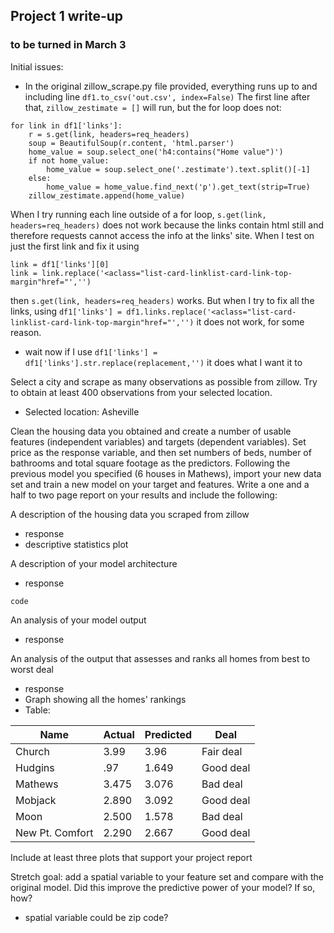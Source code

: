 ## Project 1 write-up
### to be turned in March 3

Initial issues:

* In the original zillow_scrape.py file provided, everything runs up to and including line `df1.to_csv('out.csv', index=False)` 
The first line after that, `zillow_zestimate = []` will run, but the for loop does not:

```
for link in df1['links']:
    r = s.get(link, headers=req_headers)
    soup = BeautifulSoup(r.content, 'html.parser')
    home_value = soup.select_one('h4:contains("Home value")')
    if not home_value:
        home_value = soup.select_one('.zestimate').text.split()[-1]
    else:
        home_value = home_value.find_next('p').get_text(strip=True)
    zillow_zestimate.append(home_value)
```

When I try running each line outside of a for loop, `s.get(link, headers=req_headers)` does not work because the links contain html still and therefore requests cannot access the info at the links' site. When I test on just the first link and fix it using 
```
link = df1['links'][0]
link = link.replace('<aclass="list-card-linklist-card-link-top-margin"href="','')
```
then  `s.get(link, headers=req_headers)` works. But when I try to fix all the links, using `df1['links'] = df1.links.replace('<aclass="list-card-linklist-card-link-top-margin"href="','')` it does not work, for some reason. 

* wait now if I use `df1['links'] = df1['links'].str.replace(replacement,'')` it does what I want it to


Select a city and scrape as many observations as possible from zillow. Try to obtain at least 400 observations from your selected location.

* Selected location: Asheville

Clean the housing data you obtained and create a number of usable features (independent variables) and targets (dependent variables). Set price as the response variable, and then set numbers of beds, number of bathrooms and total square footage as the predictors. Following the previous model you specified (6 houses in Mathews), import your new data set and train a new model on your target and features. Write a one and a half to two page report on your results and include the following:

A description of the housing data you scraped from zillow
* response
* descriptive statistics plot

A description of your model architecture
* response
``` 
code
```

An analysis of your model output
* response

An analysis of the output that assesses and ranks all homes from best to worst deal
* response
* Graph showing all the homes' rankings 
* Table:

|Name | Actual      | Predicted | Deal|
|-----| ----------- | ----------- |----|
|Church| 3.99      | 3.96      | Fair deal|
|Hudgins| .97      | 1.649       | Good deal|
|Mathews| 3.475   | 3.076      | Bad deal |
|Mobjack| 2.890   | 3.092        | Good deal|
|Moon| 2.500  | 1.578        | Bad deal|
|New Pt. Comfort| 2.290   | 2.667   |Good deal|

Include at least three plots that support your project report

Stretch goal: add a spatial variable to your feature set and compare with the original model. Did this improve the predictive power of your model? If so, how?
* spatial variable could be zip code? 

